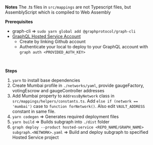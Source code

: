 **Notes**
The .ts files in `src/mappings` are not Typescript files, but AssemblyScript which is compiled to Web Assembly

**Prerequisites**
- graph-cli => `sudo yarn global add @graphprotocol/graph-cli`
- [GraphQL Hosted Service Account](https://thegraph.com/hosted-service/)
    - Create by linking Github account
    - Authenticate your local to deploy to your GraphQL account with `graph auth <PROVIDED_AUTH_KEY>`

</br>

**Steps**

1. `yarn` to install base dependencies
2. Create Mumbai profile in `./networks/yaml`, provide gaugeFactory, votingEscrow and gaugeController addresses
3. Add Mumbai property to `AddressByNetwork` class in `src/mappings/helpers/constants.ts`. Add `else if (network == 'mumbai')` case to `function forNetwork()`. Also edit `VAULT_ADDRESS` constant in same file.
4. `yarn codegen` => Generates required deployment files
5. `yarn build` => Builds subgraph into `./dist` folder
6. `graph deploy --product hosted-service <REPO_NAME/GRAPH_NAME> subgraph.<NETWORK>.yaml` => Build and deploy subgraph to specified Hosted Service project

</br>